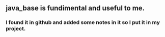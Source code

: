 ## java_base is fundimental and useful to me.
### I found it in github and added some notes in it so I put it in my project.

